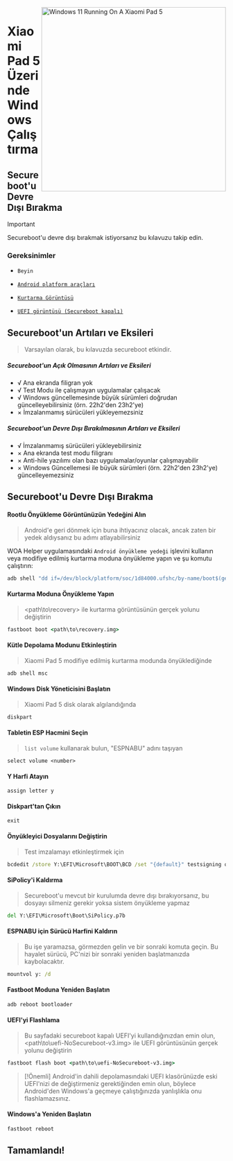 <img align="right" src="https://raw.githubusercontent.com/erdilS/Port-Windows-11-Xiaomi-Pad-5/main/nabu.png" width="425" alt="Windows 11 Running On A Xiaomi Pad 5">

# Xiaomi Pad 5 Üzerinde Windows Çalıştırma

## Secureboot'u Devre Dışı Bırakma
> [!Important]
> Secureboot'u devre dışı bırakmak istiyorsanız bu kılavuzu takip edin.

### Gereksinimler
- ```Beyin```

- [```Android platform araçları```](https://developer.android.com/studio/releases/platform-tools)

- [```Kurtarma Görüntüsü```](https://github.com/ArKT-7/twrp_device_xiaomi_nabu/releases/tag/mod-win)

- [```UEFI görüntüsü (Secureboot kapalı)```](https://github.com/erdilS/Port-Windows-11-Xiaomi-Pad-5/releases/download/1.0/XXXnabu-NoSecureboot-v4.img)

## Secureboot'un Artıları ve Eksileri
> Varsayılan olarak, bu kılavuzda secureboot etkindir.

##### Secureboot'un Açık Olmasının Artıları ve Eksileri
- √ Ana ekranda filigran yok
- √ Test Modu ile çalışmayan uygulamalar çalışacak
- √ Windows güncellemesinde büyük sürümleri doğrudan güncelleyebilirsiniz (örn. 22h2'den 23h2'ye)
- × İmzalanmamış sürücüleri yükleyemezsiniz

##### Secureboot'un Devre Dışı Bırakılmasının Artıları ve Eksileri
- √ İmzalanmamış sürücüleri yükleyebilirsiniz
- × Ana ekranda test modu filigranı
- × Anti-hile yazılımı olan bazı uygulamalar/oyunlar çalışmayabilir
- × Windows Güncellemesi ile büyük sürümleri (örn. 22h2'den 23h2'ye) güncelleyemezsiniz

## Secureboot'u Devre Dışı Bırakma

#### Rootlu Önyükleme Görüntünüzün Yedeğini Alın
> Android'e geri dönmek için buna ihtiyacınız olacak, ancak zaten bir yedek aldıysanız bu adımı atlayabilirsiniz

WOA Helper uygulamasındaki `Android önyükleme yedeği` işlevini kullanın veya modifiye edilmiş kurtarma moduna önyükleme yapın ve şu komutu çalıştırın:
```cmd
adb shell "dd if=/dev/block/platform/soc/1d84000.ufshc/by-name/boot$(getprop ro.boot.slot_suffix) of=/tmp/rooted_boot.img" && adb pull /tmp/rooted_boot.img
```

#### Kurtarma Moduna Önyükleme Yapın
> <path\to\recovery> ile kurtarma görüntüsünün gerçek yolunu değiştirin
```cmd
fastboot boot <path\to\recovery.img>
```

#### Kütle Depolama Modunu Etkinleştirin
> Xiaomi Pad 5 modifiye edilmiş kurtarma modunda önyüklediğinde
```cmd
adb shell msc
```

#### Windows Disk Yöneticisini Başlatın
> Xiaomi Pad 5 disk olarak algılandığında
```cmd
diskpart
```

#### Tabletin ESP Hacmini Seçin
> `list volume` kullanarak bulun, "ESPNABU" adını taşıyan
```diskpart
select volume <number>
```

#### Y Harfi Atayın
```diskpart
assign letter y
```

#### Diskpart'tan Çıkın
```diskpart
exit
```

#### Önyükleyici Dosyalarını Değiştirin
> Test imzalamayı etkinleştirmek için
```cmd
bcdedit /store Y:\EFI\Microsoft\BOOT\BCD /set "{default}" testsigning on
```

#### SiPolicy'i Kaldırma
> Secureboot'u mevcut bir kurulumda devre dışı bırakıyorsanız, bu dosyayı silmeniz gerekir yoksa sistem önyükleme yapmaz
```cmd
del Y:\EFI\Microsoft\Boot\SiPolicy.p7b
```

#### ESPNABU için Sürücü Harfini Kaldırın
> Bu işe yaramazsa, görmezden gelin ve bir sonraki komuta geçin. Bu hayalet sürücü, PC'nizi bir sonraki yeniden başlatmanızda kaybolacaktır.
```cmd
mountvol y: /d
```

#### Fastboot Moduna Yeniden Başlatın
```cmd
adb reboot bootloader
```

#### UEFI'yi Flashlama
> Bu sayfadaki secureboot kapalı UEFI'yi kullandığınızdan emin olun, <path\to\uefi-NoSecureboot-v3.img> ile UEFI görüntüsünün gerçek yolunu değiştirin
```cmd
fastboot flash boot <path\to\uefi-NoSecureboot-v3.img>
```

> [!Önemli]
> Android'in dahili depolamasındaki UEFI klasörünüzde eski UEFI'nizi de değiştirmeniz gerektiğinden emin olun, böylece Android'den Windows'a geçmeye çalıştığınızda yanlışlıkla onu flashlamazsınız.

#### Windows'a Yeniden Başlatın
```cmd
fastboot reboot
```

## Tamamlandı!

